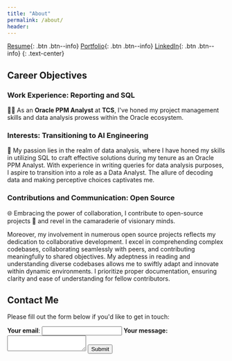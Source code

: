 ```yaml
---
title: "About"
permalink: /about/
header:
---
```


<link rel="stylesheet" href="/custom.css">


[Resume](https://sqali.github.io/cv/){: .btn .btn--info} [Portfolio](https://sqali.github.io/portfolio/){: .btn .btn--info} [LinkedIn](https://www.linkedin.com/in/sayed-qaiser-ali-916b181ab/){: .btn .btn--info}
{: .text-center}

## Career Objectives
### Work Experience: Reporting and SQL
👨‍💼 As an **Oracle PPM Analyst** at **TCS**, I've honed my project management skills and data analysis prowess within the Oracle ecosystem.

### Interests: Transitioning to AI Engineering
🚀 My passion lies in the realm of data analysis, where I have honed my skills in utilizing SQL to craft effective solutions during my tenure as an Oracle PPM Analyst. With experience in writing queries for data analysis purposes, I aspire to transition into a role as a Data Analyst. The allure of decoding data and making perceptive choices captivates me.

### Contributions and Communication: Open Source
🌐 Embracing the power of collaboration, I contribute to open-source projects 🤝 and revel in the camaraderie of visionary minds.

Moreover, my involvement in numerous open source projects reflects my dedication to collaborative development. I excel in comprehending complex codebases, collaborating seamlessly with peers, and contributing meaningfully to shared objectives. My adeptness in reading and understanding diverse codebases allows me to swiftly adapt and innovate within dynamic environments. I prioritize proper documentation, ensuring clarity and ease of understanding for fellow contributors.

<!-- modify this form HTML and place wherever you want your form -->
## Contact Me

Please fill out the form below if you'd like to get in touch:
<form
  class="custom-form"
  action="https://formspree.io/f/xvojvnpz"
  method="POST"
>
  <label>
    <b>Your email</b>:
    <input type="email" name="email">
  </label>
  <label>
    <b>Your message:</b>
    <textarea name="message"></textarea>
  </label>
  <!-- your other form fields go here -->
  <button type="submit">Submit</button>
</form>

<!--[View My Portfolio](https://sqali.github.io/portfolio/){: .btn .btn--info}
{: .text-center}-->
<!--
I love to read AI blogs, watch YouTube tutorials and listen to AI podcasts. I am learning so much from the AI community, where knowledge is shared to challenge the boundary of computer intelligence.

[Read My Blog Posts](https://sqali.github.io/posts/){: .btn .btn--info}
{: .text-center}
-->

